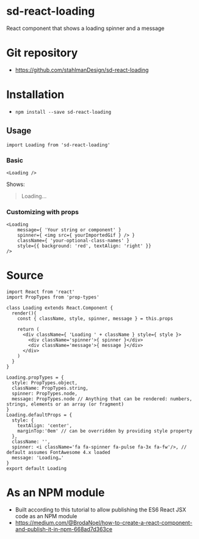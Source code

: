 # sd-react-loading
React component that shows a loading spinner and a message

# Git repository
- https://github.com/stahlmanDesign/sd-react-loading

# Installation
- `npm install --save sd-react-loading`

## Usage
```import Loading from 'sd-react-loading'```
### Basic
```
<Loading />
```
Shows:

> Loading…



### Customizing with props	
```
<Loading
	message={ 'Your string or component' }
	spinner={ <img src={ yourImportedGif } /> }
	className={ 'your-optional-class-names' }
	style={{ background: 'red', textAlign: 'right' }}
/>
```

# Source

```
import React from 'react'
import PropTypes from 'prop-types'

class Loading extends React.Component {
  render(){
    const { className, style, spinner, message } = this.props

    return (
      <div className={ 'Loading ' + className } style={ style }>
        <div className='spinner'>{ spinner }</div>
        <div className='message'>{ message }</div>
      </div>
    )
  }
}

Loading.propTypes = {
  style: PropTypes.object,
  className: PropTypes.string,
  spinner: PropTypes.node,
  message: PropTypes.node // Anything that can be rendered: numbers, strings, elements or an array (or fragment)
}
Loading.defaultProps = {
  style: {
    textAlign: 'center',
    marginTop:'0em' // can be overridden by providing style property
  },
  className: '',
  spinner: <i className='fa fa-spinner fa-pulse fa-3x fa-fw'/>, // default assumes FontAwesome 4.x loaded
  message: 'Loading…'
}
export default Loading

```


# As an NPM module
- Built according to this tutorial to allow publishing the ES6 React JSX code as an NPM module
- https://medium.com/@BrodaNoel/how-to-create-a-react-component-and-publish-it-in-npm-668ad7d363ce
	